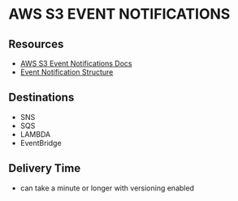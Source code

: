 # AWS S3 EVENT NOTIFICATIONS

## Resources
- [AWS S3 Event Notifications Docs](https://docs.aws.amazon.com/AmazonS3/latest/userguide/NotificationHowTo.html)
- [Event Notification Structure](https://docs.aws.amazon.com/AmazonS3/latest/dev/notification-content-structure.html)

## Destinations
- SNS
- SQS
- LAMBDA
- EventBridge

## Delivery Time
- can take a minute or longer with versioning enabled